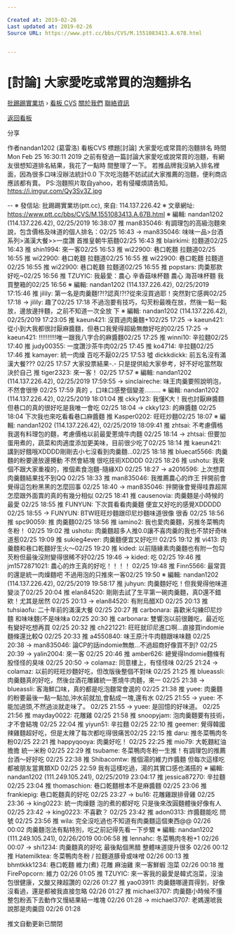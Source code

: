```yaml
---

Created at: 2019-02-26
Last updated at: 2019-02-26
Source URL: https://www.ptt.cc/bbs/CVS/M.1551083413.A.67B.html


---
```


# [討論] 大家愛吃或常買的泡麵排名


[批踢踢實業坊](https://www.ptt.cc/bbs/) › [看板 CVS](https://www.ptt.cc/bbs/CVS/index.html) [關於我們](https://www.ptt.cc/about.html) [聯絡資訊](https://www.ptt.cc/contact.html)

[返回看板](https://www.ptt.cc/bbs/CVS/index.html)

分享

作者nandan1202 (葛雷洛)
看板CVS
標題\[討論\] 大家愛吃或常買的泡麵排名
時間Mon Feb 25 16:30:11 2019
之前有發過一篇討論大家愛吃或說常買的泡麵，有網友很想知道排名結果，我花了一點時 間整理了一下。 若推品牌我沒納入排名裡面，因為很多口味沒辦法統計0.0 下次吃泡麵不妨試試大家推薦的泡麵，便利商店應該都有賣。 PS:泡麵照片取自yahoo，若有侵權煩請告知。 <https://i.imgur.com/Qy3Sv3Z.jpg>

\-- ※ 發信站: 批踢踢實業坊(ptt.cc), 來自: 114.137.226.42 ※ 文章網址: <https://www.ptt.cc/bbs/CVS/M.1551083413.A.67B.html> ※ 編輯: nandan1202 (114.137.226.42), 02/25/2019 16:38:07
推 man835046: 有調理包的高級泡麵來說，包含價格及味道的個人排名：02/25 16:43
→ man835046: 味味一品>台酒系列>滿漢大餐>>一度讚 首推皇朝牛筋麵02/25 16:43
推 blairkimi: 拉麵道02/25 16:43
推 shin1994: 來一客02/25 16:53
推 wi22900: 巷口乾麵 拉麵道02/25 16:55
推 wi22900: 巷口乾麵 拉麵道02/25 16:55
推 wi22900: 巷口乾麵 拉麵道02/25 16:55
推 wi22900: 巷口乾麵 拉麵道02/25 16:55
推 popstars: 肉羮那款好吃~02/25 16:56
推 TZUYIC: 我最愛：農心 辛香菇味杯麵 農心 海苔味杯麵 我買整箱的02/25 16:56
※ 編輯: nandan1202 (114.137.226.42), 02/25/2019 17:15:46
推 jilily: 第一名是肉羹麵!?!?認真!?!?從來沒買過耶！突然對它感興02/25 17:18
→ jilily: 趣了02/25 17:18
不過泡要有技巧，勾芡粉最晚在放，然後一點一點放，邊放邊拌麵，之前不知道一次全放 下 ※ 編輯: nandan1202 (114.137.226.42), 02/25/2019 17:23:05
推 kaeun421: 沒買過肉羹麵+102/25 17:25
→ kaeun421: 從小到大我都很討厭麻醬麵，但巷口我覺得超級無敵好吃的02/25 17:25
→ kaeun421: !!!!!!!!!!唯一跟我八字合的麻醬麵02/25 17:25
推 winni10: 辛拉麵02/25 17:40
推 judy00355: 一度讚沙茶牛肉02/25 17:45
推 ko4714: 辛拉麵02/25 17:46
推 kamayer: 統一肉燥 百吃不厭02/25 17:53
噓 dickkdickk: 前五名沒有滿漢大餐??? 02/25 17:57
大家投票結果-.- 只是提供給大家參考，好不好吃當然取決於自己
推 tiger2323: 來一客！ 02/25 17:57
※ 編輯: nandan1202 (114.137.226.42), 02/25/2019 17:59:55
→ sinclaireche: 味王肉羹要照說明泡，不然會很慘 02/25 17:59
真的 ，口味口感整個變差......... ※ 編輯: nandan1202 (114.137.226.42), 02/25/2019 18:01:04
推 ckky123: 我懂K大！我也討厭麻醬麵但巷口的真的很好吃是我唯一會吃 02/25 18:04
→ ckky123: 的麻醬麵 02/25 18:04
下次我也來吃看看巷口麻醬麵
推 Kasper0202: 旺旺炒麵02/25 18:07
※ 編輯: nandan1202 (114.137.226.42), 02/25/2019 18:09:41
推 zhtsai: 不考慮價格我選有料理包的麵，考慮價格以前最愛蔥燒牛肉麵 02/25 18:14
→ zhtsai: 但要加蛋用煮的，蔬菜和肉適度添加更美味，目前很少吃了02/25 18:14
推 kaeun421: 講到好餓哦XDDDD剛剛去小七沒看到肉羹麵...02/25 18:18
推 bluecat5566: 肉羹麵的粉要邊放邊攪動 不然會結塊 很吃技術XDDDD 02/25 18:26
推 ushotu: 我來個不跟大家重複的，推個素食泡麵-隨緣XD 02/25 18:27
→ a2016596: 上次想買肉羹麵結果找不到QQ 02/25 18:33
推 man835046: 我推薦農心的炸王 拌開前會覺得這包粉黑黑的怎麼回事 02/25 18:40
→ man835046: 拌開後會覺得哇靠超屌 怎麼跟外面賣的真的有幾分相似 02/25 18:41
推 causenovia: 肉羹麵是小時候的最愛 02/25 18:55
推 FUNYUN: 下次買看看肉羹麵 便宜又好吃的感覺XDDDDD 02/25 18:55
→ FUNYUN: BTW旺旺炒麵跟印尼炒麵味道很像 很香 02/25 18:56
推 spc90059: 推 肉羹麵02/25 18:56
推 iamino2: 我也愛肉羹麵，另推冬菜鴨肉冬粉！ 02/25 19:02
推 ushotu: 肉羹麵超多人推0.0讓不喜肉羹的我也不禁好奇味道惹02/25 19:09
推 sukieg4ever: 肉羹麵便宜又好吃!!! 02/25 19:12
推 vi413: 肉羹麵和巷口乾麵好生火～02/25 19:20
推 kided: 以前隨緣素肉羹麵也有附一包勾芡粉但最後沒附變得很稀不好02/25 19:46
→ kided: 吃 02/25 19:46
推 jm1572871021: 農心的炸王真的好吃！！！！ 02/25 19:48
推 Finn5566: 最常買的還是統一肉燥麵吧 不過用泡的只推來一客02/25 19:50
※ 編輯: nandan1202 (114.137.226.42), 02/25/2019 19:58:17
推 juhyun: 肉羹麵好吃！但我覺得他味道變淡了02/25 20:04
推 elan84520: 剛剛去試了生平第一碗肉羹麵，真D還不錯欸！尤其是居然 02/25 20:13
→ elan84520: 有附烏醋XD 02/25 20:13
推 tuhsiaofu: 二十年前的滿漢大餐 02/25 20:27
推 carbonara: 喜歡米勾練印尼炒麵 和味味麵(不是味味a 02/25 20:30
推 carbonara: 雙響泡以前很難吃，最近吃有變好吃想再買 02/25 20:32
推 ch221221: 旺旺就印尼進口啊...直接買indomie麵條還比較Q 02/25 20:33
推 a4550840: 味王原汁牛肉麵跟味味麵 02/25 20:38
→ man835046: 論CP的話indomie無敵...不過超商好像買不到? 02/25 20:39
→ yalin2004: 來一客 02/25 20:46
推 amber626: 總覺得Indomie麵條有股怪怪的臭味 02/25 20:50
→ colamaz: 同意樓上，有怪怪味 02/25 21:24
→ colamaz: 以前的旺旺炒麵好吃，但改版後整個不對味 02/25 21:25
推 blueassli: 肉羹麵真的好吃，然後台酒花雕雞統一蔥燒牛肉麵，來一 02/25 21:38
→ blueassli: 客海鮮口味，真的都是吃泡麵常會選的 02/25 21:38
推 yuee: 肉羹麵的粉要最後一點一點加,沖水前就加,會黏成一塊,還有水 02/25 21:55
→ yuee: 不能加過頭,不然過淡就走味了。 02/25 21:55
→ yuee: 是回憶的好味道。 02/25 21:56
推 mayday0022: 花雕雞 02/25 21:58
推 snoopyjam: 泡肉羹麵要有技術，才不會結塊 02/25 22:04
推 yiyun51: 辛拉麵 02/25 22:10
推 geemer: 覺得韓國辣雞麵超好吃，但是太辣了每次都吃得很痛苦02/25 22:15
推 daru: 推冬菜鴨肉冬粉02/25 22:21
推 happyqooya: 肉羹好吃！ 02/25 22:25
推 mio79: 大乾麵紅油擔擔 統一米粉 02/25 22:29
推 tsubame: 冬菜鴨肉冬粉一生推！有調理包的推薦台酒～好好吃 02/25 22:38
推 Shibacomtw: 推個湯的維力炸醬麵 但每次這樣吃都被朋友當異類XD 02/25 22:59
我有這樣吃過，湯的其實口感也滿搭的 ※ 編輯: nandan1202 (111.249.105.241), 02/25/2019 23:04:17
推 jessica87270: 辛拉麵 02/25 23:04
推 thomaschion: 巷口乾麵根本不是麻醬麵 02/25 23:06
推 frankiepig: 巷口乾麵真的好吃 02/25 23:27
→ bu16: 花雕雞跟排骨雞 02/25 23:36
→ king0223: 統一肉燥麵 泡的煮的都好吃 只是後來改圓麵體後好像有人 02/25 23:42
→ king0223: 不喜歡？ 02/25 23:42
推 adon0313: 炸醬麵能吃 問號 02/25 23:56
推 wila: 完全沒吃過也不知道有肉羹麵這個東西@@ 02/26 00:02
肉羹麵泡法有點特別，吃之前記得先看一下步驟 ※ 編輯: nandan1202 (111.249.105.241), 02/26/2019 00:06:58
推 lennahc: 冬菜鴨肉冬粉+1 02/26 00:07
→ shi1234: 肉羹麵真的好吃 最後點個黑醋 整體味道提升很多 02/26 00:12
推 Hatemilktea: 冬菜鴨肉冬粉 / 拉麵道豚骨或味噌 02/26 00:13
推 bhmtkkk1234: 巷口乾麵 維力(煮) 花雕 麻油雞 來一客鮮蝦 泡菜 02/26 00:18
推 FirePopcorn: 維力 02/26 01:05
推 TZUYIC: 來一客我的最愛是韓式泡菜，沒油包很健康，又酸又辣超讚的 02/26 01:27
推 yao03911: 肉羹麵哪邊買得到，好像沒看過，還是都被我直接忽略 02/26 01:27
推 michael3707: 肉羹麵小時候不懂整包粉丟下去動作又慢結果結一堆塊 02/26 01:28
→ michael3707: 老媽還唬我說那是肉羹囧 02/26 01:28

推文自動更新已關閉

